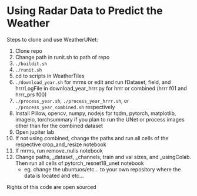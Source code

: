 # Using Radar Data to Predict the Weather


Steps to clone and use WeatherUNet:

1. Clone repo
2. Change path in runit.sh to path of repo
3. `./buildit.sh`
4. `./runit.sh`
5. cd to scripts in WeatherTiles
6. `./download_year.sh` for mrms or edit and run fDataset, field, and hrrrLogFile in download_year_hrrr.py for hrrr or combined (hrrr f01 and hrrr_prs f00)
7. `./process_year.sh`, `./process_year_hrrr.sh`, or `./process_year_combined.sh` respectively
8. Install Pillow, opencv, numpy, nodejs for tqdm, pytorch, matplotlib, imageio, torchsummary if you plan to run the UNet or process images other than for the combined dataset
9. Open jupiter lab
10. If not using combined, change the paths and run all cells of the respective crop_and_resize notebook
11. If mrms, run remove_nulls notebook
12. Change paths, _dataset, _channels, train and val sizes, and _usingColab. Then run all cells of pytorch_resnet18_unet notebook
    - eg. change the ubuntuos/etc... to your own repository where the data is located and etc...


Rights of this code are open sourced
